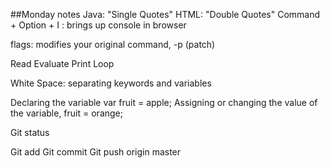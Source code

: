 ##Monday notes
Java: "Single Quotes"
HTML: "Double Quotes"
Command + Option + I : brings up console in browser

flags: modifies your original command, -p (patch)

Read
Evaluate
Print
Loop

White Space: separating keywords and variables

Declaring the variable var fruit = apple;
Assigning or changing the value of the variable, fruit = orange;

Git status

Git add
Git commit
Git push origin master
